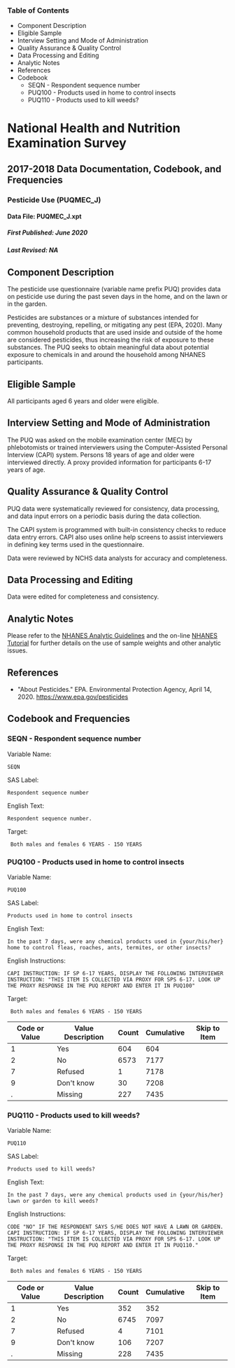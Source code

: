 ### Table of Contents

  * Component Description
  * Eligible Sample
  * Interview Setting and Mode of Administration
  * Quality Assurance & Quality Control
  * Data Processing and Editing
  * Analytic Notes
  * References
  * Codebook
    * SEQN - Respondent sequence number
    * PUQ100 - Products used in home to control insects
    * PUQ110 - Products used to kill weeds?

# National Health and Nutrition Examination Survey

## 2017-2018 Data Documentation, Codebook, and Frequencies

### Pesticide Use (PUQMEC_J)

####  Data File: PUQMEC_J.xpt

##### First Published: June 2020

##### Last Revised: NA

## Component Description

The pesticide use questionnaire (variable name prefix PUQ) provides data on
pesticide use during the past seven days in the home, and on the lawn or in
the garden.

Pesticides are substances or a mixture of substances intended for preventing,
destroying, repelling, or mitigating any pest (EPA, 2020). Many common
household products that are used inside and outside of the home are considered
pesticides, thus increasing the risk of exposure to these substances. The PUQ
seeks to obtain meaningful data about potential exposure to chemicals in and
around the household among NHANES participants.

## Eligible Sample

All participants aged 6 years and older were eligible.

## Interview Setting and Mode of Administration

The PUQ was asked on the mobile examination center (MEC) by phlebotomists or
trained interviewers using the Computer-Assisted Personal Interview (CAPI)
system. Persons 18 years of age and older were interviewed directly. A proxy
provided information for participants 6-17 years of age.

## Quality Assurance & Quality Control

PUQ data were systematically reviewed for consistency, data processing, and
data input errors on a periodic basis during the data collection.

The CAPI system is programmed with built-in consistency checks to reduce data
entry errors. CAPI also uses online help screens to assist interviewers in
defining key terms used in the questionnaire.

Data were reviewed by NCHS data analysts for accuracy and completeness.

## Data Processing and Editing

Data were edited for completeness and consistency.

## Analytic Notes

Please refer to the [NHANES Analytic
Guidelines](https://wwwn.cdc.gov/nchs/nhanes/analyticguidelines.aspx) and the
on-line [NHANES
Tutorial](https://wwwn.cdc.gov/nchs/nhanes/tutorials/default.aspx) for further
details on the use of sample weights and other analytic issues.

## References

  * "About Pesticides." EPA. Environmental Protection Agency, April 14, 2020. <https://www.epa.gov/pesticides>

## Codebook and Frequencies

### SEQN - Respondent sequence number

Variable Name:

    SEQN
SAS Label:

    Respondent sequence number
English Text:

    Respondent sequence number.
Target:

     Both males and females 6 YEARS - 150 YEARS

### PUQ100 - Products used in home to control insects

Variable Name:

    PUQ100
SAS Label:

    Products used in home to control insects
English Text:

    In the past 7 days, were any chemical products used in {your/his/her} home to control fleas, roaches, ants, termites, or other insects?
English Instructions:

    CAPI INSTRUCTION: IF SP 6-17 YEARS, DISPLAY THE FOLLOWING INTERVIEWER INSTRUCTION: "THIS ITEM IS COLLECTED VIA PROXY FOR SPS 6-17. LOOK UP THE PROXY RESPONSE IN THE PUQ REPORT AND ENTER IT IN PUQ100"
Target:

     Both males and females 6 YEARS - 150 YEARS
Code or Value | Value Description | Count | Cumulative | Skip to Item  
---|---|---|---|---  
1 | Yes | 604 | 604 |   
2 | No | 6573 | 7177 |   
7 | Refused | 1 | 7178 |   
9 | Don't know | 30 | 7208 |   
. | Missing | 227 | 7435 |   
  
### PUQ110 - Products used to kill weeds?

Variable Name:

    PUQ110
SAS Label:

    Products used to kill weeds?
English Text:

    In the past 7 days, were any chemical products used in {your/his/her} lawn or garden to kill weeds?
English Instructions:

    CODE "NO" IF THE RESPONDENT SAYS S/HE DOES NOT HAVE A LAWN OR GARDEN. CAPI INSTRUCTION: IF SP 6-17 YEARS, DISPLAY THE FOLLOWING INTERVIEWER INSTRUCTION: "THIS ITEM IS COLLECTED VIA PROXY FOR SPS 6-17. LOOK UP THE PROXY RESPONSE IN THE PUQ REPORT AND ENTER IT IN PUQ110."
Target:

     Both males and females 6 YEARS - 150 YEARS
Code or Value | Value Description | Count | Cumulative | Skip to Item  
---|---|---|---|---  
1 | Yes | 352 | 352 |   
2 | No | 6745 | 7097 |   
7 | Refused | 4 | 7101 |   
9 | Don't know | 106 | 7207 |   
. | Missing | 228 | 7435 | 

